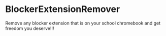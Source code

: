 # BlockerExtensionRemover
Remove any blocker extension that is on your school chromebook and get freedom you deserve!!!
